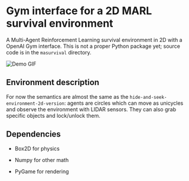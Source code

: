 # Gym interface for a 2D MARL survival environment

A Multi-Agent Reinforcement Learning survival environment in 2D with a OpenAI 
Gym interface. This is not a proper Python package yet; source code is in the 
`masurvival` directory.

![Demo GIF](https://github.com/KRLGroup/gym-ma-survival-2d/random_policy.gif)

## Environment description

For now the semantics are almost the same as the
`hide-and-seek-environment-2d-version`: agents are circles which can move as 
unicycles and observe the environment with LIDAR sensors. They can also grab 
specific objects and lock/unlock them.

## Dependencies

- Box2D for physics

- Numpy for other math

- PyGame for rendering


